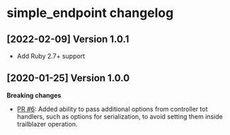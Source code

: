 simple_endpoint changelog
=====================

[2022-02-09] Version 1.0.1
---------------------------
- Add Ruby 2.7+ support

[2020-01-25] Version 1.0.0
---------------------------
**Breaking changes**
- [PR #6](https://github.com/differencialx/simple_endpoint/pull/6): Added ability to pass additional options from controller tot handlers, such as options for serialization, to avoid setting them inside trailblazer operation.
